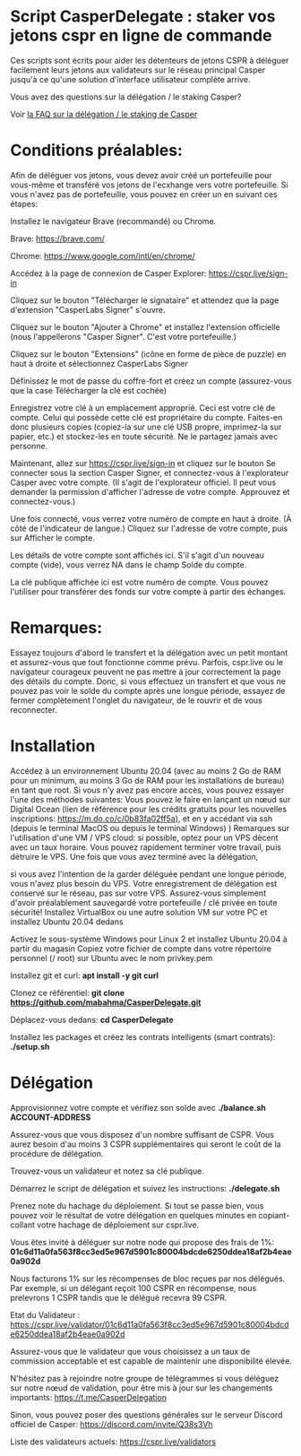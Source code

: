 <h1>Script CasperDelegate  : staker vos jetons cspr en ligne de commande </h1> 

Ces scripts sont écrits pour aider les détenteurs de jetons CSPR à déléguer facilement leurs jetons aux validateurs sur le réseau principal Casper jusqu'à ce qu'une solution d'interface utilisateur complète arrive.
  
Vous avez des questions sur la délégation / le staking Casper?

Voir <a href="https://github.com/mabahma/CasperDelegate/blob/main/FAQ_FR.md">la FAQ sur la délégation / le staking de Casper</a>


<h1>Conditions préalables:</h1>

Afin de déléguer vos jetons, vous devez avoir créé un portefeuille pour vous-même et transféré vos jetons de l'ecxhange vers votre portefeuille. 
Si vous n'avez pas de portefeuille, vous pouvez en créer un en suivant ces étapes:

Installez le navigateur Brave (recommandé) ou Chrome.

Brave: https://brave.com/

Chrome: https://www.google.com/intl/en/chrome/

Accédez à la page de connexion de Casper Explorer: https://cspr.live/sign-in

Cliquez sur le bouton "Télécharger le signataire" et attendez que la page d'extension "CasperLabs Signer" s'ouvre.

Cliquez sur le bouton "Ajouter à Chrome" et installez l'extension officielle (nous l'appellerons "Casper Signer". C'est votre portefeuille.)

Cliquez sur le bouton "Extensions" (icône en forme de pièce de puzzle) en haut à droite et sélectionnez CasperLabs Signer

Définissez le mot de passe du coffre-fort et créez un compte (assurez-vous que la case Télécharger la clé est cochée)

Enregistrez votre clé à un emplacement approprié. Ceci est votre clé de compte. Celui qui possède cette clé est propriétaire du compte. Faites-en donc plusieurs copies (copiez-la sur une clé USB propre, imprimez-la sur papier, etc.) et stockez-les en toute sécurité. Ne le partagez jamais avec personne.

Maintenant, allez sur https://cspr.live/sign-in et cliquez sur le bouton Se connecter sous la section Casper Signer, et connectez-vous à l'explorateur Casper avec votre compte. (Il s'agit de l'explorateur officiel. Il peut vous demander la permission d'afficher l'adresse de votre compte. Approuvez et connectez-vous.)

Une fois connecté, vous verrez votre numéro de compte en haut à droite. (À côté de l'indicateur de langue.) Cliquez sur l'adresse de votre compte, puis sur Afficher le compte.

Les détails de votre compte sont affichés ici. S'il s'agit d'un nouveau compte (vide), vous verrez NA dans le champ Solde du compte.

La clé publique affichée ici est votre numéro de compte. Vous pouvez l'utiliser pour transférer des fonds sur votre compte à partir des échanges.

<h1>Remarques: </h1>

Essayez toujours d'abord le transfert et la délégation avec un petit montant et assurez-vous que tout fonctionne comme prévu.
Parfois, cspr.live ou le navigateur courageux peuvent ne pas mettre à jour correctement la page des détails du compte. 
Donc, si vous effectuez un transfert et que vous ne pouvez pas voir le solde du compte après une longue période, essayez de fermer complètement l'onglet du navigateur, de le rouvrir et de vous reconnecter.


<h1>Installation </h1>

Accédez à un environnement Ubuntu 20.04 (avec au moins 2 Go de RAM pour un minimum, au moins 3 Go de RAM pour les installations de bureau) en tant que root.
 Si vous n'y avez pas encore accès, vous pouvez essayer l'une des méthodes suivantes:
Vous pouvez le faire en lançant un nœud sur Digital Ocean (lien de référence pour les crédits gratuits pour les nouvelles inscriptions: https://m.do.co/c/0b83fa02ff5a), et en y accédant via ssh (depuis le terminal MacOS ou depuis le terminal Windows) )
Remarques sur l'utilisation d'une VM / VPS cloud: si possible, optez pour un VPS décent avec un taux horaire. 
Vous pouvez rapidement terminer votre travail, puis détruire le VPS. Une fois que vous avez terminé avec la délégation, 

si vous avez l'intention de la garder déléguée pendant une longue période, vous n'avez plus besoin du VPS. Votre enregistrement de délégation est conservé sur le réseau, pas sur votre VPS. Assurez-vous simplement d'avoir préalablement sauvegardé votre portefeuille / clé privée en toute sécurité!
Installez VirtualBox ou une autre solution VM sur votre PC et installez Ubuntu 20.04 dedans

Activez le sous-système Windows pour Linux 2 et installez Ubuntu 20.04 à partir du magasin
Copiez votre fichier de compte dans votre répertoire personnel (/ root) sur Ubuntu avec le nom privkey.pem

Installez git et curl:  <b> apt install -y git curl </b>

Clonez ce référentiel: <b> git clone https://github.com/mabahma/CasperDelegate.git </b>

Déplacez-vous dedans:  <b>cd CasperDelegate </b>

Installez les packages et créez les contrats intelligents (smart contrats):  <b>./setup.sh </b>

<h1>Délégation </h1>

Approvisionnez votre compte et vérifiez son solde avec <b>./balance.sh ACCOUNT-ADDRESS </b>

Assurez-vous que vous disposez d'un nombre suffisant de CSPR. Vous aurez besoin d'au moins 3 CSPR supplémentaires qui seront le coût de la procédure de délégation.

Trouvez-vous un validateur et notez sa clé publique.


Démarrez le script de délégation et suivez les instructions: <b> ./delegate.sh</b>

Prenez note du hachage du déploiement. Si tout se passe bien, vous pouvez voir le résultat de votre délégation en quelques minutes en copiant-collant votre 
hachage de déploiement sur cspr.live.


Vous êtes invité à déléguer sur notre  node qui propose des frais de 1%:  <b>01c6d11a0fa563f8cc3ed5e967d5901c80004bdcde6250ddea18af2b4eae0a902d</b>  

Nous facturons 1% sur les récompenses de bloc reçues par nos délégués. Par exemple, si un délégant reçoit 100 CSPR en récompense, nous prelevrons 1 CSPR tandis que le délégué recevra 99 CSPR.

Etat du Validateur : https://cspr.live/validator/01c6d11a0fa563f8cc3ed5e967d5901c80004bdcde6250ddea18af2b4eae0a902d

Assurez-vous que le validateur que vous choisissez a un taux de commission acceptable et est capable de maintenir une disponibilité élevée.

N'hésitez pas à rejoindre notre groupe de télégrammes si vous déléguez sur notre nœud de validation, pour être mis à jour sur les changements importants: https://t.me/CasperDelegation

Sinon, vous pouvez poser des questions générales sur le serveur Discord officiel de Casper: https://discord.com/invite/Q38s3Vh

Liste des validateurs actuels: https://cspr.live/validators


